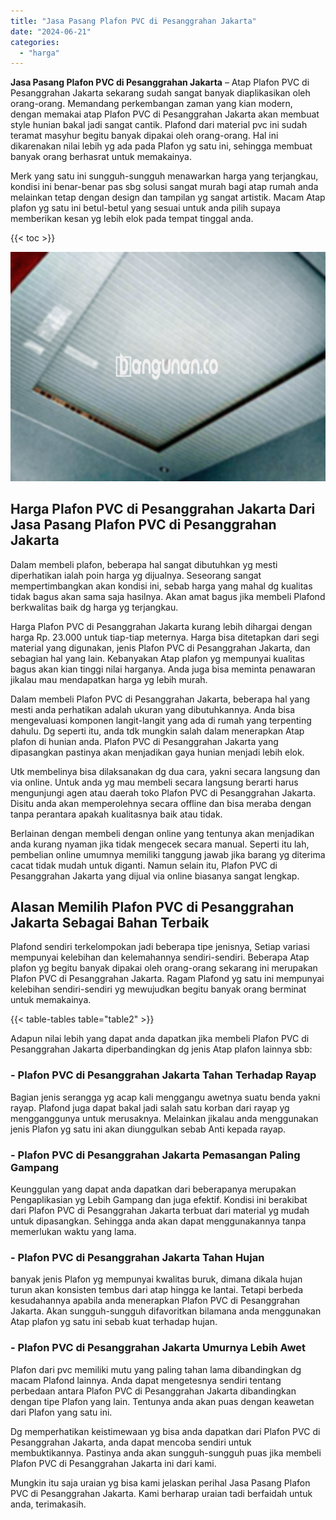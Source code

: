 ```yaml
---
title: "Jasa Pasang Plafon PVC di Pesanggrahan Jakarta"
date: "2024-06-21"
categories: 
  - "harga"
---
```


**Jasa Pasang Plafon PVC di Pesanggrahan Jakarta** – Atap Plafon PVC di Pesanggrahan Jakarta sekarang sudah sangat banyak diaplikasikan oleh orang-orang. Memandang perkembangan zaman yang kian modern, dengan memakai atap Plafon PVC di Pesanggrahan Jakarta akan membuat style hunian bakal jadi sangat cantik. Plafond dari material pvc ini sudah teramat masyhur begitu banyak dipakai oleh orang-orang. Hal ini dikarenakan nilai lebih yg ada pada Plafon yg satu ini, sehingga membuat banyak orang berhasrat untuk memakainya.

Merk yang satu ini sungguh-sungguh menawarkan harga yang terjangkau, kondisi ini benar-benar pas sbg solusi sangat murah bagi atap rumah anda melainkan tetap dengan design dan tampilan yg sangat artistik. Macam Atap plafon yg satu ini betul-betul yang sesuai untuk anda pilih supaya memberikan kesan yg lebih elok pada tempat tinggal anda.

{{< toc >}}

![Jasa Pasang Plafon PVC di Pesanggrahan Jakarta](/images/flafond-pvc-murah26.png)

## Harga Plafon PVC di Pesanggrahan Jakarta Dari Jasa Pasang Plafon PVC di Pesanggrahan Jakarta

Dalam membeli plafon, beberapa hal sangat dibutuhkan yg mesti diperhatikan ialah poin harga yg dijualnya. Seseorang sangat mempertimbangkan akan kondisi ini, sebab harga yang mahal dg kualitas tidak bagus akan sama saja hasilnya. Akan amat bagus jika membeli Plafond berkwalitas baik dg harga yg terjangkau.

Harga Plafon PVC di Pesanggrahan Jakarta kurang lebih dihargai dengan harga Rp. 23.000 untuk tiap-tiap meternya. Harga bisa ditetapkan dari segi material yang digunakan, jenis Plafon PVC di Pesanggrahan Jakarta, dan sebagian hal yang lain. Kebanyakan Atap plafon yg mempunyai kualitas bagus akan kian tinggi nilai harganya. Anda juga bisa meminta penawaran jikalau mau mendapatkan harga yg lebih murah.

Dalam membeli Plafon PVC di Pesanggrahan Jakarta, beberapa hal yang mesti anda perhatikan adalah ukuran yang dibutuhkannya. Anda bisa mengevaluasi komponen langit-langit yang ada di rumah yang terpenting dahulu. Dg seperti itu, anda tdk mungkin salah dalam menerapkan Atap plafon di hunian anda. Plafon PVC di Pesanggrahan Jakarta yang dipasangkan pastinya akan menjadikan gaya hunian menjadi lebih elok.

Utk membelinya bisa dilaksanakan dg dua cara, yakni secara langsung dan via online. Untuk anda yg mau membeli secara langsung berarti harus mengunjungi agen atau daerah toko Plafon PVC di Pesanggrahan Jakarta. Disitu anda akan memperolehnya secara offline dan bisa meraba dengan tanpa perantara apakah kualitasnya baik atau tidak.

Berlainan dengan membeli dengan online yang tentunya akan menjadikan anda kurang nyaman jika tidak mengecek secara manual. Seperti itu lah, pembelian online umumnya memiliki tanggung jawab jika barang yg diterima cacat tidak mudah untuk diganti. Namun selain itu, Plafon PVC di Pesanggrahan Jakarta yang dijual via online biasanya sangat lengkap.

## Alasan Memilih Plafon PVC di Pesanggrahan Jakarta Sebagai Bahan Terbaik

Plafond sendiri terkelompokan jadi beberapa tipe jenisnya, Setiap variasi mempunyai kelebihan dan kelemahannya sendiri-sendiri. Beberapa Atap plafon yg begitu banyak dipakai oleh orang-orang sekarang ini merupakan Plafon PVC di Pesanggrahan Jakarta. Ragam Plafond yg satu ini mempunyai kelebihan sendiri-sendiri yg mewujudkan begitu banyak orang berminat untuk memakainya.

{{< table-tables table="table2" >}}

Adapun nilai lebih yang dapat anda dapatkan jika membeli Plafon PVC di Pesanggrahan Jakarta diperbandingkan dg jenis Atap plafon lainnya sbb:

### \- Plafon PVC di Pesanggrahan Jakarta Tahan Terhadap Rayap

Bagian jenis serangga yg acap kali menggangu awetnya suatu benda yakni rayap. Plafond juga dapat bakal jadi salah satu korban dari rayap yg mengganggunya untuk merusaknya. Melainkan jikalau anda menggunakan jenis Plafon yg satu ini akan diunggulkan sebab Anti kepada rayap.

### \- Plafon PVC di Pesanggrahan Jakarta Pemasangan Paling Gampang

Keunggulan yang dapat anda dapatkan dari beberapanya merupakan Pengaplikasian yg Lebih Gampang dan juga efektif. Kondisi ini berakibat dari Plafon PVC di Pesanggrahan Jakarta terbuat dari material yg mudah untuk dipasangkan. Sehingga anda akan dapat menggunakannya tanpa memerlukan waktu yang lama.

### \- Plafon PVC di Pesanggrahan Jakarta Tahan Hujan

banyak jenis Plafon yg mempunyai kwalitas buruk, dimana dikala hujan turun akan konsisten tembus dari atap hingga ke lantai. Tetapi berbeda kesudahannya apabila anda menerapkan Plafon PVC di Pesanggrahan Jakarta. Akan sungguh-sungguh difavoritkan bilamana anda menggunakan Atap plafon yg satu ini sebab kuat terhadap hujan.

### \- Plafon PVC di Pesanggrahan Jakarta Umurnya Lebih Awet

Plafon dari pvc memiliki mutu yang paling tahan lama dibandingkan dg macam Plafond lainnya. Anda dapat mengetesnya sendiri tentang perbedaan antara Plafon PVC di Pesanggrahan Jakarta dibandingkan dengan tipe Plafon yang lain. Tentunya anda akan puas dengan keawetan dari Plafon yang satu ini.

Dg memperhatikan keistimewaan yg bisa anda dapatkan dari Plafon PVC di Pesanggrahan Jakarta, anda dapat mencoba sendiri untuk membuktikannya. Pastinya anda akan sungguh-sungguh puas jika membeli Plafon PVC di Pesanggrahan Jakarta ini dari kami.

Mungkin itu saja uraian yg bisa kami jelaskan perihal Jasa Pasang Plafon PVC di Pesanggrahan Jakarta. Kami berharap uraian tadi berfaidah untuk anda, terimakasih.

